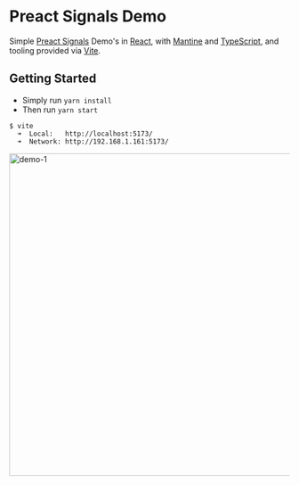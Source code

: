 # Preact Signals Demo
Simple [Preact Signals](https://preactjs.com/guide/v10/signals) Demo's in [React](https://reactjs.org/), with [Mantine](https://mantine.dev/) and [TypeScript](https://www.typescriptlang.org/), and tooling provided via [Vite](https://vitejs.dev/).

## Getting Started
- Simply run `yarn install`
- Then run `yarn start`
  
```
$ vite
  ➜  Local:   http://localhost:5173/
  ➜  Network: http://192.168.1.161:5173/
```

<img width="579" alt="demo-1" src="https://github.com/efeminella/signals-react-demos/assets/204624/0bffa49c-bd06-42b9-b7e2-91b6ee4dae3c">
